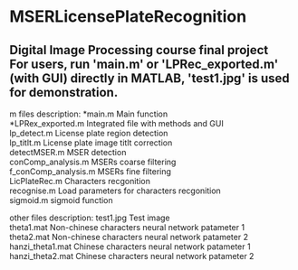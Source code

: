 # MSERLicensePlateRecognition
Digital Image Processing course final project  
For users, run 'main.m' or 'LPRec_exported.m' (with GUI) directly in MATLAB, 'test1.jpg' is used for demonstration.  
-----------------------------------------------------------------------------------------------------------------------
m files description:
*main.m                                Main function  
*LPRex_exported.m               Integrated file with methods and GUI  
lp_detect.m                           License plate region detection  
lp_titlt.m                                License plate image titlt correction  
detectMSER.m                      MSER detection  
conComp_analysis.m            MSERs coarse filtering  
f_conComp_analysis.m         MSERs fine filtering  
LicPlateRec.m                        Characters recgonition  
recognise.m                           Load parameters for characters recgonition  
sigmoid.m                             sigmoid function  

other files description:
test1.jpg                                Test image  
theta1.mat                             Non-chinese characters neural network patameter 1  
theta2.mat                             Non-chinese characters neural network patameter 2  
hanzi_theta1.mat                   Chinese characters neural network patameter 1  
hanzi_theta2.mat                   Chinese characters neural network patameter 2  
